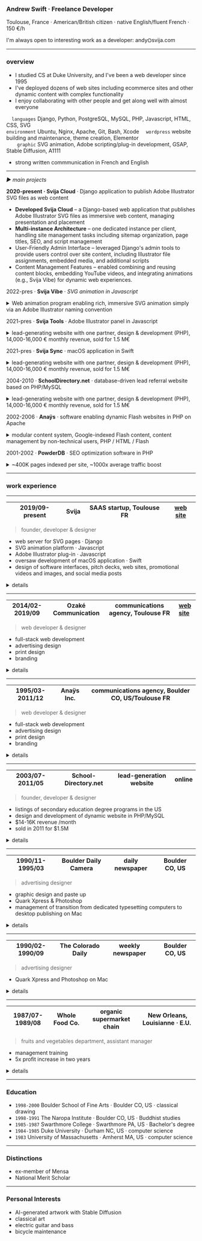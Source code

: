 
### Andrew Swift · Freelance Developer

Toulouse, France · American/British citizen · native English/fluent French · 150 €/h

I'm always open to interesting work as a developer: andy⛭svija.com

---
### overview

- I studied CS at Duke University, and I've been a web developer since 1995
- I've deployed dozens of web sites including ecommerce sites and other dynamic content with complex functionality
- I enjoy collaborating with other people and get along well with almost everyone

`  languages` Django, Python, PostgreSQL, MySQL, PHP, Javascript, HTML, CSS, SVG  
`environment` Ubuntu, Nginx, Apache, Git, Bash, Xcode
`  wordpress` website building and maintenance, theme creation, Elementor  
`    graphic` SVG animation, Adobe scripting/plug-in development, GSAP, Stable Diffusion, A1111

- strong written commmunication in French and English

---
*► main projects*


<b>2020-present · Svija Cloud</b> · Django application to publish Adobe Illustrator SVG files as web content 
- **Developed Svija Cloud** – a Django-based web application that publishes Adobe Illustrator SVG files as immersive web content, managing presentation and placement
- **Multi-instance Architecture** – one  dedicated instance per client, handling site management tasks including sitemap organization, page titles, SEO, and script management
- User-Friendly Admin Interface – leveraged Django's admin tools to provide users control over site content, including Illustrator file assignments, embedded media, and additional scripts
- Content Management Features – enabled combining and reusing content blocks, embedding YouTube videos, and integrating animations (e.g., Svija Vibe) for dynamic web experiences.

2022-pres · **Svija Vibe** · *SVG animation in Javascript*
<details><summary> Web animation program enabling rich, immersive SVG animation simply via an Adobe Illustrator naming convention</summary>
<br>

- User-facing Django application with admin interface
- combine SVG files, wrap them in HTML to publish immersive web content based on files exported from Adobe Illustrator
-  combine and reuse content blocks, manage site map, page titles and other content

---
</details>

2021-pres · **Svija Tools** · Adobe Illustrator panel in Javascript
<details><summary>lead-generating website with one partner, design & development (PHP),  14,000-16,000 € monthly revenue, sold for 1.5 M€</summary>
<br>

- User-facing Django application with admin interface
- combine SVG files, wrap them in HTML to publish immersive web content based on files exported from Adobe Illustrator
-  combine and reuse content blocks, manage site map, page titles and other content

---
</details>

2021-pres · **Svija Sync** · macOS application in Swift
<details><summary>lead-generating website with one partner, design & development (PHP),  14,000-16,000 € monthly revenue, sold for 1.5 M€</summary>
<br>

- User-facing Django application with admin interface
- combine SVG files, wrap them in HTML to publish immersive web content based on files exported from Adobe Illustrator
-  combine and reuse content blocks, manage site map, page titles and other content

---
</details>

2004-2010 · **SchoolDirectory.net** · database-driven lead referral website based on PHP/MySQL
<details><summary>lead-generating website with one partner, design & development (PHP),  14,000-16,000 € monthly revenue, sold for 1.5 M€</summary>
<br>

- User-facing Django application with admin interface
- combine SVG files, wrap them in HTML to publish immersive web content based on files exported from Adobe Illustrator
-  combine and reuse content blocks, manage site map, page titles and other content

---
</details>

2002-2006 · **Anaÿs** · software enabling dynamic Flash websites in PHP on Apache
<details><summary>modular content system,  Google-indexed Flash content, content management by non-technical users, PHP / HTML / Flash</summary>
<br>

- User-facing Django application with admin interface
- combine SVG files, wrap them in HTML to publish immersive web content based on files exported from Adobe Illustrator
-  combine and reuse content blocks, manage site map, page titles and other content

---
</details>

2001-2002 · **PowderDB** · SEO optimization software in PHP
<details><summary>~400K pages indexed per site, ~1000x average traffic boost</summary>
<br>

- User-facing Django application with admin interface
- combine SVG files, wrap them in HTML to publish immersive web content based on files exported from Adobe Illustrator
-  combine and reuse content blocks, manage site map, page titles and other content

---
</details>


---
### work experience

---
| 2019/09-present | Svija | SAAS startup, Toulouse FR | [web site](https://svija.com) |
|-|-|-|-|
> founder, developer & designer
- web server for SVG pages · Django
- SVG animation platform · Javascript
- Adobe Illustrator plug-in · Javascript
- oversaw development of macOS application · Swift
- design of software interfaces, pitch decks, web sites, promotional videos and images, and social media posts

<details><summary>details</summary>
&nbsp;

- wordpress design & maintenance

Svija is a website-building platform that enables users to create web content using Adobe Illustrator.

An Illustrator panel enables users to easily save pages as SVG files.

A macOS app runs in the background to sync website content between the user's computer and the web server.

A Django app on the server creates structured web content integrating the user's SVG files, and manages the site map, page titles, SEO content etc.

Django Admin was extensively customized to provide each user with a control panel for their website.
</details>

---
| 2014/02-2019/09 | Ozaké Communication | communications agency, Toulouse FR | [web site](https://ozake.com) |
|-|-|-|-|
> web developer & designer
- full-stack web development
- advertising design
- print design 
- branding

<details><summary>details</summary>
&nbsp;

- Frontend : interfaces utilisateur, fidélisation, navigation
- Backend : bases de données, comptes client, catalogues de produits

Svija is a website builder that enables users to create web content using Adobe Illustrator.

An Illustrator panel enables users to easily save pages as SVG files.

A macOS app runs in the background to sync website content between the user's computer and the web server.

A Django app on the server creates structured web content integrating the user's SVG files, and manages the site map, page titles, SEO content etc.

Django Admin was extensively customized to provide each user with a control panel for their website.
</details>

---
| 1995/03-2011/12 | Anaÿs Inc.| communications agency, Boulder CO, US/Toulouse FR |
|-|-|-|
> web developer & designer
- full-stack web development
- advertising design
- print design 
- branding

<details><summary>details</summary>
&nbsp;

**2002-2006 : Anaÿs** · outil de construction de sites web en Flash · Capbreton (40)
> Fondateur
- Système de contenus modulaires pour sites en Flash
- Contenus complètement référençables par Google
- Gestion de contenus par personnes non-techniques


**2001-2002 : PowderDB** · outil d'optimisation pour moteurs de recherche · Capbreton (40), France
> Fondateur
- Environ 400K pages référencées par site
- Trafic web boosté par 1000 fois en moyen

Svija is a website builder that enables users to create web content using Adobe Illustrator.

An Illustrator panel enables users to easily save pages as SVG files.

A macOS app runs in the background to sync website content between the user's computer and the web server.

A Django app on the server creates structured web content integrating the user's SVG files, and manages the site map, page titles, SEO content etc.

Django Admin was extensively customized to provide each user with a control panel for their website.
</details>

---
| 2003/07-2011/05 | School-Directory.net | lead-generation website | online |
|-|-|-|-|
> founder, developer & designer
- listings of secondary education degree programs in the US
- design and development of dynamic website in PHP/MySQL
- $14-16K revenue /month
- sold in 2011 for $1.5M

<details><summary>details</summary>
&nbsp;

Svija is a website builder that enables users to create web content using Adobe Illustrator.

An Illustrator panel enables users to easily save pages as SVG files.

A macOS app runs in the background to sync website content between the user's computer and the web server.

A Django app on the server creates structured web content integrating the user's SVG files, and manages the site map, page titles, SEO content etc.

Django Admin was extensively customized to provide each user with a control panel for their website.
</details>

---
| 1990/11-1995/03 | Boulder Daily Camera | daily newspaper | Boulder CO, US |
|-|-|-|-|
> advertising designer
- graphic design and paste up
- Quark Xpress & Photoshop
- management of transition from dedicated typesetting computers to desktop publishing on Mac

<details><summary>details</summary>
&nbsp;

- clients regularly requested that I be the one to design their ad
- exceptionally effective advertising

</details>

---
| 1990/02-1990/09 | The Colorado Daily | weekly newspaper | Boulder CO, US |
|-|-|-|-|
> advertising designer
- Quark Xpress and Photoshop on Mac

<details><summary>details</summary>
&nbsp;

- exceptionally effective advertising
- clients regularly requested that I be the one to design their ad

</details>

---
| 1987/07-1989/08 | Whole Food Co. | organic supermarket chain | New Orleans, Louisianne · E.U. |
|-|-|-|-|
> fruits and vegetables department, assistant manager
- management training
- 5x profit increase in two years

<details><summary>details</summary>
&nbsp;

Svija is a website builder that enables users to create web content using Adobe Illustrator.

An Illustrator panel enables users to easily save pages as SVG files.

A macOS app runs in the background to sync website content between the user's computer and the web server.

A Django app on the server creates structured web content integrating the user's SVG files, and manages the site map, page titles, SEO content etc.

Django Admin was extensively customized to provide each user with a control panel for their website.
</details>

---
### Education

- `1998-2000` Boulder School of Fine Arts · Boulder CO, US · classical drawing
- `1998-1991` The Naropa Institute · Boulder CO, US · Buddhist studies
- `1985-1987` Swarthmore College · Swarthmore PA, US · Bachelor's degree
- `1984-1985` Duke University · Durham NC, US · computer science  
- `1983` University of Massachusetts · Amherst MA, US · computer science  

---
### Distinctions

- ex-member of Mensa
- National Merit Scholar

---
### Personal Interests

- AI-generated artwork with Stable Diffusion
- classical art
- electric guitar and bass
- bicycle maintenance
